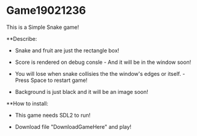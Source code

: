 # Game19021236


This is a Simple Snake game!

**Describe:
- Snake and fruit are just the rectangle box!

- Score is rendered on debug consle - And it will be in the window soon!

- You will lose when snake collisies the the window's edges or itself. - Press Space to restart game!

- Background is just black and it will be an image soon!

**How to install:
- This game needs SDL2 to run!

- Download file "DownloadGameHere" and play!
